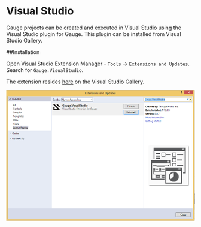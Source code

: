 # Visual Studio

Gauge projects can be created and executed in Visual Studio using the Visual Studio plugin for Gauge. This plugin can be installed from Visual Studio Gallery.

##Installation

Open Visual Studio Extension Manager - `Tools` -> `Extensions and Updates`. Search for `Gauge.VisualStudio`.

The extension resides [here](https://visualstudiogallery.msdn.microsoft.com/d34964c5-3bf8-4138-be63-01214cb1db3e) on the Visual Studio Gallery.

![install plugin](visual_studio_screenshots/VSPluginInstallation.PNG "install Gauge plugin")


